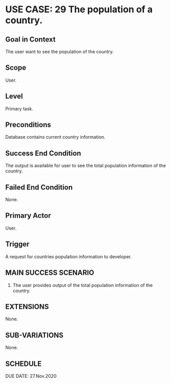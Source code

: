 USE CASE: 29 The population of a country.
=========

Goal in Context
------
The user want to see the population of the country.

Scope
----
User.

Level
---
Primary task.

Preconditions
---
Database contains current country information.

Success End Condition
----
The output is available for user to see the total population information of the country.

Failed End Condition
----
None.

Primary Actor
----
User.

Trigger
-----
A request for countries population information to developer.

MAIN SUCCESS SCENARIO
-----
1. The user provides output of the total population information of the country.

EXTENSIONS
-----
None.

SUB-VARIATIONS
----
None.

SCHEDULE
--
DUE DATE: 27.Nov.2020